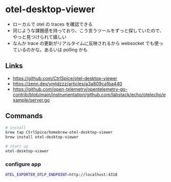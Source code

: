 # otel-desktop-viewer

- ローカルで otel の traces を確認できる
- 同じような課題感を持っており、こう言うツールをずっと探していたので、やっと見つけられて嬉しい
- なんか trace の更新がリアルタイムに反映されるから websocket でも使っているのかな。あるいは polling かも

## Links
- https://github.com/CtrlSpice/otel-desktop-viewer
- https://zenn.dev/ymtdzzz/articles/a3a809ca1ba440
- https://github.com/open-telemetry/opentelemetry-go-contrib/blob/main/instrumentation/github.com/labstack/echo/otelecho/example/server.go

## Commands
```bash
# install
brew tap CtrlSpice/homebrew-otel-desktop-viewer
brew install otel-desktop-viewer

# start up
otel-desktop-viewer
```

### configure app
```bash
OTEL_EXPORTER_OTLP_ENDPOINT=http://localhost:4318
```
